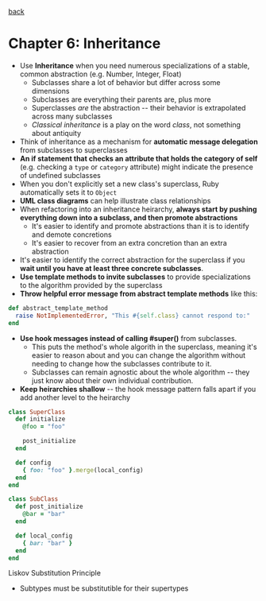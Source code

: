 [back](README.md)

# Chapter 6: Inheritance

- Use **Inheritance** when you need numerous specializations of a stable, common
  abstraction (e.g. Number, Integer, Float)
  - Subclasses share a lot of behavior but differ across some dimensions
  - Subclasses are everything their parents are, plus more
  - Superclasses _are_ the abstraction -- their behavior is extrapolated across
    many subclasses
  - _Classical inheritance_ is a play on the word _class_, not something about
    antiquity
- Think of inheritance as a mechanism for **automatic message delegation**
  from subclasses to superclasses
- **An if statement that checks an attribute that holds the category of self**
  (e.g. checking a `type` or `category` attribute) might indicate the presence of undefined
  subclasses
- When you don't explicitly set a new class's superclass, Ruby automatically
  sets it to `Object`
- **UML class diagrams** can help illustrate class relationships
- When refactoring into an inheritance heirarchy, **always start by pushing
  everything down into a subclass, and then promote abstractions**
  - It's easier to identify and promote abstractions than it is to identify and
    demote concretions
  - It's easier to recover from an extra concretion than an extra abstraction
- It's easier to identify the correct abstraction for the superclass if you **wait
  until you have at least three concrete subclasses**.
- **Use template methods to invite subclasses** to provide specializations to the
  algorithm provided by the superclass
- **Throw helpful error message from abstract template methods** like this:

```ruby
def abstract_template_method
  raise NotImplementedError, "This #{self.class} cannot respond to:"
end
```

- **Use hook messages instead of calling #super()** from subclasses.
  - This puts the method's whole algorith in the superclass, meaning it's easier
    to reason about and you can change the algorithm without needing to change
    how the subclasses contribute to it.
  - Subclasses can remain agnostic about the whole algorithm -- they just know
    about their own individual contribution.
- **Keep heirarchies shallow** -- the hook message pattern falls apart if you
  add another level to the heirarchy

```ruby
class SuperClass
  def initialize
    @foo = "foo"

    post_initialize
  end

  def config
    { foo: "foo" }.merge(local_config)
  end
end

class SubClass
  def post_initialize
    @bar = "bar"
  end

  def local_config
    { bar: "bar" }
  end
end
```

Liskov Substitution Principle

- Subtypes must be substitutible for their supertypes
